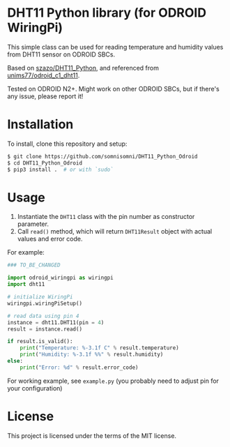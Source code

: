 # DHT11 Python library (for ODROID WiringPi)

This simple class can be used for reading temperature and humidity values from DHT11 sensor on ODROID SBCs.

Based on [szazo/DHT11_Python](szazo/DHT11_Python), and referenced from [unims77/odroid_c1_dht11](https://github.com/unims77/odroid_c1_dht11).

Tested on ODROID N2+. Might work on other ODROID SBCs, but if there's any issue, please report it!


# Installation

To install, clone this repository and setup:

```sh
$ git clone https://github.com/somnisomni/DHT11_Python_Odroid
$ cd DHT11_Python_Odroid
$ pip3 install .  # or with `sudo`
```

# Usage

1. Instantiate the `DHT11` class with the pin number as constructor parameter.
2. Call `read()` method, which will return `DHT11Result` object with actual values and error code.

For example:

```python
### TO_BE_CHANGED

import odroid_wiringpi as wiringpi
import dht11

# initialize WiringPi
wiringpi.wiringPiSetup()

# read data using pin 4
instance = dht11.DHT11(pin = 4)
result = instance.read()

if result.is_valid():
    print("Temperature: %-3.1f C" % result.temperature)
    print("Humidity: %-3.1f %%" % result.humidity)
else:
    print("Error: %d" % result.error_code)
```

For working example, see `example.py` (you probably need to adjust pin for your configuration)

# License

This project is licensed under the terms of the MIT license.
